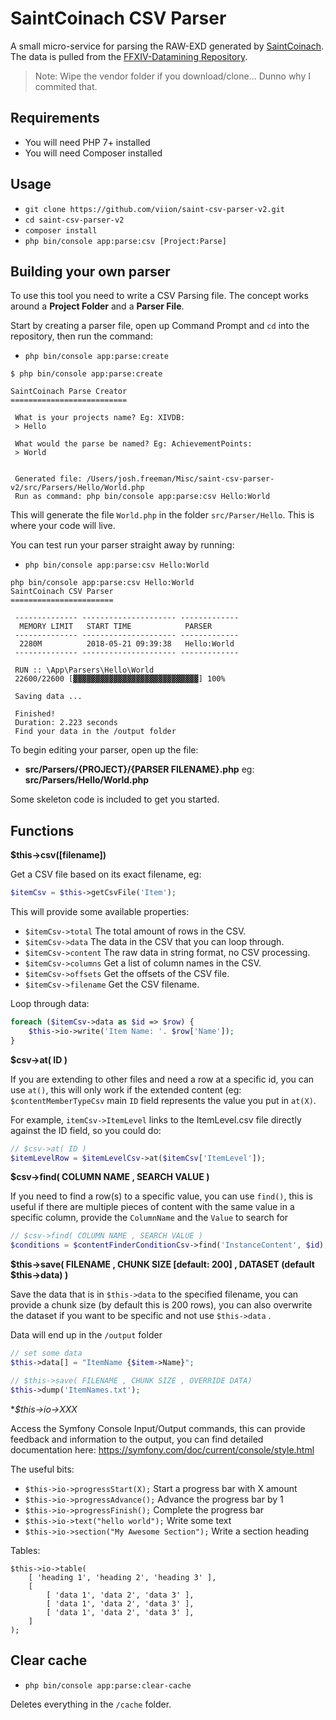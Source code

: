 
# SaintCoinach CSV Parser

A small micro-service for parsing the RAW-EXD generated by [SaintCoinach](https://github.com/ufx/SaintCoinach). The data is pulled from the [FFXIV-Datamining Repository](https://github.com/viion/ffxiv-datamining).  

> Note: Wipe the vendor folder if you download/clone... Dunno why I commited that.

## Requirements  
  
- You will need PHP 7+ installed  
- You will need Composer installed  
  
## Usage  
  
- `git clone https://github.com/viion/saint-csv-parser-v2.git`  
- `cd saint-csv-parser-v2`  
- `composer install`  
- `php bin/console app:parse:csv [Project:Parse]`  
  
## Building your own parser  
  
To use this tool you need to write a CSV Parsing file. The concept works around a **Project Folder** and a **Parser File**.  
  
Start by creating a parser file, open up Command Prompt and `cd` into the repository, then run the command:  
  
- `php bin/console app:parse:create`  
```  
$ php bin/console app:parse:create

SaintCoinach Parse Creator
==========================

 What is your projects name? Eg: XIVDB:
 > Hello

 What would the parse be named? Eg: AchievementPoints:
 > World


 Generated file: /Users/josh.freeman/Misc/saint-csv-parser-v2/src/Parsers/Hello/World.php
 Run as command: php bin/console app:parse:csv Hello:World
```  
  
This will generate the file `World.php` in the folder `src/Parser/Hello`. This is where your code will live.
  
You can test run your parser straight away by running:  
  
- `php bin/console app:parse:csv Hello:World`  
```  
php bin/console app:parse:csv Hello:World  
SaintCoinach CSV Parser
=======================

 -------------- --------------------- -------------
  MEMORY LIMIT   START TIME            PARSER
 -------------- --------------------- -------------
  2280M          2018-05-21 09:39:38   Hello:World
 -------------- --------------------- -------------

 RUN :: \App\Parsers\Hello\World
 22600/22600 [▓▓▓▓▓▓▓▓▓▓▓▓▓▓▓▓▓▓▓▓▓▓▓▓▓▓▓▓] 100%

 Saving data ...

 Finished!
 Duration: 2.223 seconds
 Find your data in the /output folder
```  
 
To begin editing your parser, open up the file:  
  
- **src/Parsers/{PROJECT}/{PARSER FILENAME}.php**  eg: **src/Parsers/Hello/World.php**  
  
Some skeleton code is included to get you started.

## Functions  
  
**$this->csv([filename])**  
  
Get a CSV file based on its exact filename, eg:  
  
```php  
$itemCsv = $this->getCsvFile('Item');  
```  

This will provide some available properties:

- `$itemCsv->total` The total amount of rows in the CSV.
- `$itemCsv->data` The data in the CSV that you can loop through.
- `$itemCsv->content` The raw data in string format, no CSV processing.
- `$itemCsv->columns` Get a list of column names in the CSV.
- `$itemCsv->offsets` Get the offsets of the CSV file.
- `$itemCsv->filename` Get the CSV filename.
  
Loop through data:  
  
```php  
foreach ($itemCsv->data as $id => $row) {  
    $this->io->write('Item Name: '. $row['Name']);
}  
```  
  
**$csv->at( ID )**  
  
If you are extending to other files and need a row at a specific id, you can use `at()`, this will only work if the extended content (eg: `$contentMemberTypeCsv` main `ID` field represents the value you put in `at(X)`.

For example, `itemCsv->ItemLevel` links to the ItemLevel.csv file directly against the ID field, so you could do:
  
```php  
// $csv->at( ID )
$itemLevelRow = $itemLevelCsv->at($itemCsv['ItemLevel']);  
```  
  
**$csv->find( COLUMN NAME , SEARCH VALUE )**  
  
If you need to find a row(s) to a specific value, you can use `find()`, this is useful if there are multiple pieces of content with the same value in a specific column, provide the `ColumnName` and the `Value` to search for
  
```php  
// $csv->find( COLUMN NAME , SEARCH VALUE )
$conditions = $contentFinderConditionCsv->find('InstanceContent', $id);  
```  
  
**$this->save( FILENAME , CHUNK SIZE [default: 200] , DATASET (default $this->data) )**  

Save the data that is in `$this->data` to the specified filename, you can provide a chunk size (by default this is 200 rows), you can also overwrite the dataset if you want to be specific and not use `$this->data`  .

Data will end up in the `/output` folder

```php
// set some data
$this->data[] = "ItemName {$item->Name}";

// $this->save( FILENAME , CHUNK SIZE , OVERRIDE DATA)
$this->dump('ItemNames.txt');  
```  
 
**$this->io->XXX*

Access the Symfony Console Input/Output commands, this can provide feedback and information to the output, you can find detailed documentation here: https://symfony.com/doc/current/console/style.html

The useful bits:

- `$this->io->progressStart(X);` Start a progress bar with X amount
- `$this->io->progressAdvance();` Advance the progress bar by 1
- `$this->io->progressFinish();` Complete the progress bar
- `$this->io->text("hello world");` Write some text
- `$this->io->section("My Awesome Section");` Write a section heading

Tables:

```
$this->io->table(
	[ 'heading 1', 'heading 2', 'heading 3' ],
	[
		[ 'data 1', 'data 2', 'data 3' ],
		[ 'data 1', 'data 2', 'data 3' ],
		[ 'data 1', 'data 2', 'data 3' ],
	]
);
```

  
## Clear cache  
  
- `php bin/console app:parse:clear-cache`

Deletes everything in the `/cache` folder.
